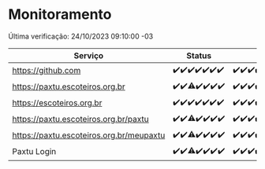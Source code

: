 # Monitoramento

Última verificação: 24/10/2023 09:10:00 -03

|Serviço|Status|Últimas 24h|
|---|---|---|
|https://github.com|<span title="2023-10-17: OK=24">✔️</span><span title="2023-10-18: OK=24">✔️</span><span title="2023-10-19: OK=24">✔️</span><span title="2023-10-20: OK=24">✔️</span><span title="2023-10-21: OK=24">✔️</span><span title="2023-10-22: OK=24">✔️</span><span title="2023-10-23: OK=12">✔️</span>|<span title="23/10/2023 09:11:00 -03 : 200">✔️</span><span title="23/10/2023 10:09:00 -03 : 200">✔️</span><span title="23/10/2023 11:05:00 -03 : 200">✔️</span><span title="23/10/2023 12:06:00 -03 : 200">✔️</span><span title="23/10/2023 13:07:00 -03 : 200">✔️</span><span title="23/10/2023 14:05:00 -03 : 200">✔️</span><span title="23/10/2023 15:06:00 -03 : 200">✔️</span><span title="23/10/2023 16:03:00 -03 : 200">✔️</span><span title="23/10/2023 17:04:00 -03 : 200">✔️</span><span title="23/10/2023 18:03:00 -03 : 200">✔️</span><span title="23/10/2023 19:04:00 -03 : 200">✔️</span><span title="23/10/2023 20:05:00 -03 : 200">✔️</span><span title="23/10/2023 21:29:00 -03 : 200">✔️</span><span title="23/10/2023 22:40:00 -03 : 200">✔️</span><span title="23/10/2023 23:14:00 -03 : 200">✔️</span><span title="24/10/2023 00:06:00 -03 : 200">✔️</span><span title="24/10/2023 01:07:00 -03 : 200">✔️</span><span title="24/10/2023 02:05:00 -03 : 200">✔️</span><span title="24/10/2023 03:08:00 -03 : 200">✔️</span><span title="24/10/2023 04:05:00 -03 : 200">✔️</span><span title="24/10/2023 05:08:00 -03 : 200">✔️</span><span title="24/10/2023 06:06:00 -03 : 200">✔️</span><span title="24/10/2023 07:06:00 -03 : 200">✔️</span><span title="24/10/2023 08:03:00 -03 : 200">✔️</span><span title="24/10/2023 09:10:00 -03 : 200">✔️</span>|
|https://paxtu.escoteiros.org.br|<span title="2023-10-17: OK=24">✔️</span><span title="2023-10-18: OK=24">✔️</span><span title="2023-10-19: OK=23, Falhas=1">⚠️</span><span title="2023-10-20: OK=24">✔️</span><span title="2023-10-21: OK=24">✔️</span><span title="2023-10-22: OK=24">✔️</span><span title="2023-10-23: OK=12">✔️</span>|<span title="23/10/2023 09:11:00 -03 : 200">✔️</span><span title="23/10/2023 10:09:00 -03 : 200">✔️</span><span title="23/10/2023 11:05:00 -03 : 200">✔️</span><span title="23/10/2023 12:06:00 -03 : 200">✔️</span><span title="23/10/2023 13:07:00 -03 : 200">✔️</span><span title="23/10/2023 14:05:00 -03 : 200">✔️</span><span title="23/10/2023 15:06:00 -03 : 200">✔️</span><span title="23/10/2023 16:03:00 -03 : 200">✔️</span><span title="23/10/2023 17:04:00 -03 : 200">✔️</span><span title="23/10/2023 18:03:00 -03 : 200">✔️</span><span title="23/10/2023 19:04:00 -03 : 200">✔️</span><span title="23/10/2023 20:05:00 -03 : 200">✔️</span><span title="23/10/2023 21:29:00 -03 : 200">✔️</span><span title="23/10/2023 22:40:00 -03 : 200">✔️</span><span title="23/10/2023 23:14:00 -03 : 200">✔️</span><span title="24/10/2023 00:06:00 -03 : 200">✔️</span><span title="24/10/2023 01:07:00 -03 : 200">✔️</span><span title="24/10/2023 02:05:00 -03 : 502">❌</span><span title="24/10/2023 03:08:00 -03 : 502">❌</span><span title="24/10/2023 04:05:00 -03 : 502">❌</span><span title="24/10/2023 05:08:00 -03 : 502">❌</span><span title="24/10/2023 06:06:00 -03 : 502">❌</span><span title="24/10/2023 07:06:00 -03 : 502">❌</span><span title="24/10/2023 08:03:00 -03 : 502">❌</span><span title="24/10/2023 09:10:00 -03 : 200">✔️</span>|
|https://escoteiros.org.br|<span title="2023-10-17: OK=24">✔️</span><span title="2023-10-18: OK=24">✔️</span><span title="2023-10-19: OK=24">✔️</span><span title="2023-10-20: OK=24">✔️</span><span title="2023-10-21: OK=24">✔️</span><span title="2023-10-22: OK=24">✔️</span><span title="2023-10-23: OK=12">✔️</span>|<span title="23/10/2023 09:11:00 -03 : 200">✔️</span><span title="23/10/2023 10:09:00 -03 : 200">✔️</span><span title="23/10/2023 11:05:00 -03 : 200">✔️</span><span title="23/10/2023 12:06:00 -03 : 200">✔️</span><span title="23/10/2023 13:07:00 -03 : 200">✔️</span><span title="23/10/2023 14:05:00 -03 : 200">✔️</span><span title="23/10/2023 15:06:00 -03 : 200">✔️</span><span title="23/10/2023 16:03:00 -03 : 200">✔️</span><span title="23/10/2023 17:04:00 -03 : 200">✔️</span><span title="23/10/2023 18:03:00 -03 : 200">✔️</span><span title="23/10/2023 19:04:00 -03 : 200">✔️</span><span title="23/10/2023 20:05:00 -03 : 200">✔️</span><span title="23/10/2023 21:29:00 -03 : 200">✔️</span><span title="23/10/2023 22:40:00 -03 : 200">✔️</span><span title="23/10/2023 23:14:00 -03 : 200">✔️</span><span title="24/10/2023 00:06:00 -03 : 200">✔️</span><span title="24/10/2023 01:07:00 -03 : 200">✔️</span><span title="24/10/2023 02:05:00 -03 : 200">✔️</span><span title="24/10/2023 03:08:00 -03 : 200">✔️</span><span title="24/10/2023 04:05:00 -03 : 200">✔️</span><span title="24/10/2023 05:09:00 -03 : 200">✔️</span><span title="24/10/2023 06:06:00 -03 : 200">✔️</span><span title="24/10/2023 07:06:00 -03 : 200">✔️</span><span title="24/10/2023 08:03:00 -03 : 200">✔️</span><span title="24/10/2023 09:10:00 -03 : 200">✔️</span>|
|https://paxtu.escoteiros.org.br/paxtu|<span title="2023-10-17: OK=24">✔️</span><span title="2023-10-18: OK=24">✔️</span><span title="2023-10-19: OK=23, Falhas=1">⚠️</span><span title="2023-10-20: OK=24">✔️</span><span title="2023-10-21: OK=24">✔️</span><span title="2023-10-22: OK=24">✔️</span><span title="2023-10-23: OK=12">✔️</span>|<span title="23/10/2023 09:11:00 -03 : 200">✔️</span><span title="23/10/2023 10:09:00 -03 : 200">✔️</span><span title="23/10/2023 11:05:00 -03 : 200">✔️</span><span title="23/10/2023 12:06:00 -03 : 200">✔️</span><span title="23/10/2023 13:07:00 -03 : 200">✔️</span><span title="23/10/2023 14:05:00 -03 : 200">✔️</span><span title="23/10/2023 15:06:00 -03 : 200">✔️</span><span title="23/10/2023 16:03:00 -03 : 200">✔️</span><span title="23/10/2023 17:04:00 -03 : 200">✔️</span><span title="23/10/2023 18:03:00 -03 : 200">✔️</span><span title="23/10/2023 19:04:00 -03 : 200">✔️</span><span title="23/10/2023 20:05:00 -03 : 200">✔️</span><span title="23/10/2023 21:29:00 -03 : 200">✔️</span><span title="23/10/2023 22:40:00 -03 : 200">✔️</span><span title="23/10/2023 23:14:00 -03 : 200">✔️</span><span title="24/10/2023 00:06:00 -03 : 200">✔️</span><span title="24/10/2023 01:07:00 -03 : 200">✔️</span><span title="24/10/2023 02:05:00 -03 : 502">❌</span><span title="24/10/2023 03:08:00 -03 : 502">❌</span><span title="24/10/2023 04:05:00 -03 : 502">❌</span><span title="24/10/2023 05:09:00 -03 : 502">❌</span><span title="24/10/2023 06:06:00 -03 : 502">❌</span><span title="24/10/2023 07:06:00 -03 : 502">❌</span><span title="24/10/2023 08:03:00 -03 : 502">❌</span><span title="24/10/2023 09:10:00 -03 : 200">✔️</span>|
|https://paxtu.escoteiros.org.br/meupaxtu|<span title="2023-10-17: OK=24">✔️</span><span title="2023-10-18: OK=24">✔️</span><span title="2023-10-19: OK=23, Falhas=1">⚠️</span><span title="2023-10-20: OK=24">✔️</span><span title="2023-10-21: OK=24">✔️</span><span title="2023-10-22: OK=24">✔️</span><span title="2023-10-23: OK=12">✔️</span>|<span title="23/10/2023 09:11:00 -03 : 200">✔️</span><span title="23/10/2023 10:09:00 -03 : 200">✔️</span><span title="23/10/2023 11:05:00 -03 : 200">✔️</span><span title="23/10/2023 12:06:00 -03 : 200">✔️</span><span title="23/10/2023 13:07:00 -03 : 200">✔️</span><span title="23/10/2023 14:05:00 -03 : 200">✔️</span><span title="23/10/2023 15:06:00 -03 : 200">✔️</span><span title="23/10/2023 16:03:00 -03 : 200">✔️</span><span title="23/10/2023 17:04:00 -03 : 200">✔️</span><span title="23/10/2023 18:04:00 -03 : 200">✔️</span><span title="23/10/2023 19:04:00 -03 : 200">✔️</span><span title="23/10/2023 20:05:00 -03 : 200">✔️</span><span title="23/10/2023 21:29:00 -03 : 200">✔️</span><span title="23/10/2023 22:40:00 -03 : 200">✔️</span><span title="23/10/2023 23:14:00 -03 : 200">✔️</span><span title="24/10/2023 00:06:00 -03 : 200">✔️</span><span title="24/10/2023 01:07:00 -03 : 200">✔️</span><span title="24/10/2023 02:05:00 -03 : 502">❌</span><span title="24/10/2023 03:08:00 -03 : 502">❌</span><span title="24/10/2023 04:05:00 -03 : 502">❌</span><span title="24/10/2023 05:09:00 -03 : 502">❌</span><span title="24/10/2023 06:06:00 -03 : 502">❌</span><span title="24/10/2023 07:06:00 -03 : 502">❌</span><span title="24/10/2023 08:03:00 -03 : 502">❌</span><span title="24/10/2023 09:10:00 -03 : 200">✔️</span>|
|Paxtu Login|<span title="2023-10-17: OK=24">✔️</span><span title="2023-10-18: OK=24">✔️</span><span title="2023-10-19: OK=23, Falhas=1">⚠️</span><span title="2023-10-20: OK=24">✔️</span><span title="2023-10-21: OK=24">✔️</span><span title="2023-10-22: OK=24">✔️</span><span title="2023-10-23: OK=12">✔️</span>|<span title="23/10/2023 09:11:00 -03 : 200">✔️</span><span title="23/10/2023 10:09:00 -03 : 200">✔️</span><span title="23/10/2023 11:05:00 -03 : 200">✔️</span><span title="23/10/2023 12:06:00 -03 : 200">✔️</span><span title="23/10/2023 13:07:00 -03 : 200">✔️</span><span title="23/10/2023 14:05:00 -03 : 200">✔️</span><span title="23/10/2023 15:06:00 -03 : 200">✔️</span><span title="23/10/2023 16:03:00 -03 : 200">✔️</span><span title="23/10/2023 17:04:00 -03 : 200">✔️</span><span title="23/10/2023 18:04:00 -03 : 200">✔️</span><span title="23/10/2023 19:04:00 -03 : 200">✔️</span><span title="23/10/2023 20:05:00 -03 : 200">✔️</span><span title="23/10/2023 21:29:00 -03 : 200">✔️</span><span title="23/10/2023 22:40:00 -03 : 200">✔️</span><span title="23/10/2023 23:14:00 -03 : 200">✔️</span><span title="24/10/2023 00:06:00 -03 : 200">✔️</span><span title="24/10/2023 01:07:00 -03 : 200">✔️</span><span title="24/10/2023 02:05:00 -03 : 502">❌</span><span title="24/10/2023 03:08:00 -03 : 502">❌</span><span title="24/10/2023 04:05:00 -03 : 502">❌</span><span title="24/10/2023 05:09:00 -03 : 502">❌</span><span title="24/10/2023 06:06:00 -03 : 502">❌</span><span title="24/10/2023 07:06:00 -03 : 502">❌</span><span title="24/10/2023 08:03:00 -03 : 502">❌</span><span title="24/10/2023 09:10:00 -03 : 200">✔️</span>|
